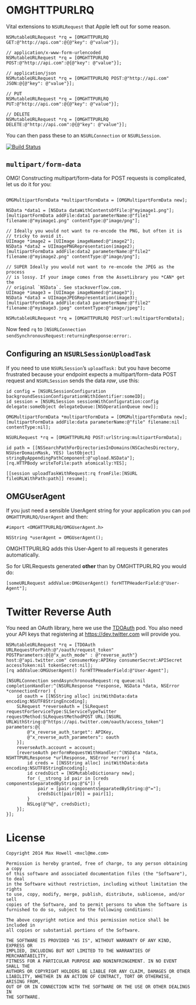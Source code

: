 # OMGHTTPURLRQ

Vital extensions to `NSURLRequest` that Apple left out for some reason.

```objc
NSMutableURLRequest *rq = [OMGHTTPURLRQ GET:@"http://api.com":@{@"key": @"value"}];

// application/x-www-form-urlencoded
NSMutableURLRequest *rq = [OMGHTTPURLRQ POST:@"http://api.com":@{@"key": @"value"}];

// application/json
NSMutableURLRequest *rq = [OMGHTTPURLRQ POST:@"http://api.com" JSON:@{@"key": @"value"}];

// PUT
NSMutableURLRequest *rq = [OMGHTTPURLRQ PUT:@"http://api.com":@{@"key": @"value"}];

// DELETE
NSMutableURLRequest *rq = [OMGHTTPURLRQ DELETE:@"http://api.com":@{@"key": @"value"}];
```

You can then pass these to an `NSURLConnection` or `NSURLSession`.

[![Build Status](https://travis-ci.org/mxcl/OMGHTTPURLRQ.svg?branch=master)](https://travis-ci.org/mxcl/OMGHTTPURLRQ)

## `multipart/form-data`

OMG! Constructing multipart/form-data for POST requests is complicated, let us do it for you:

```objc

OMGMultipartFormData *multipartFormData = [OMGMultipartFormData new];

NSData *data1 = [NSData dataWithContentsOfFile:@"myimage1.png"];
[multipartFormData addFile:data1 parameterName:@"file1" filename:@"myimage1.png" contentType:@"image/png"];

// Ideally you would not want to re-encode the PNG, but often it is
// tricky to avoid it.
UIImage *image2 = [UIImage imageNamed:@"image2"];
NSData *data2 = UIImagePNGRepresentation(image2);
[multipartFormData addFile:data2 parameterName:@"file2" filename:@"myimage2.png" contentType:@"image/png"];

// SUPER Ideally you would not want to re-encode the JPEG as the process
// is lossy. If your image comes from the AssetLibrary you *CAN* get the
// original `NSData`. See stackoverflow.com.
UIImage *image3 = [UIImage imageNamed:@"image3"];
NSData *data3 = UIImageJPEGRepresentation(image3);
[multipartFormData addFile:data3 parameterName:@"file2" filename:@"myimage3.jpeg" contentType:@"image/jpeg"];

NSMutableURLRequest *rq = [OMGHTTPURLRQ POST:url:multipartFormData];
```

Now feed `rq` to `[NSURLConnection sendSynchronousRequest:returningResponse:error:`.


## Configuring an `NSURLSessionUploadTask`

If you need to use `NSURLSession`’s `uploadTask:` but you have become frustrated  because your endpoint expects a multipart/form-data POST request and `NSURLSession` sends the data *raw*, use this:

```objc
id config = [NSURLSessionConfiguration backgroundSessionConfigurationWithIdentifier:someID];
id session = [NSURLSession sessionWithConfiguration:config delegate:someObject delegateQueue:[NSOperationQueue new]];

OMGMultipartFormData *multipartFormData = [OMGMultipartFormData new];
[multipartFormData addFile:data parameterName:@"file" filename:nil contentType:nil];

NSURLRequest *rq = [OMGHTTPURLRQ POST:urlString:multipartFormData];

id path = [[NSSearchPathForDirectoriesInDomains(NSCachesDirectory, NSUserDomainMask, YES) lastObject] stringByAppendingPathComponent:@"upload.NSData"];
[rq.HTTPBody writeToFile:path atomically:YES];

[[session uploadTaskWithRequest:rq fromFile:[NSURL fileURLWithPath:path]] resume];
```


## OMGUserAgent

If you just need a sensible UserAgent string for your application you can `pod OMGHTTPURLRQ/UserAgent` and then:

```objc
#import <OMGHTTPURLRQ/OMGUserAgent.h>

NSString *userAgent = OMGUserAgent();
```

OMGHTTPURLRQ adds this User-Agent to all requests it generates automatically.

So for URLRequests generated **other** than by OMGHTTPURLRQ you would do:

```objc
[someURLRequest addValue:OMGUserAgent() forHTTPHeaderField:@"User-Agent"];
```


# Twitter Reverse Auth

You need an OAuth library, here we use the [TDOAuth](https://github.com/tweetdeck/TDOAuth) pod. You also need
your API keys that registering at https://dev.twitter.com will provide
you.

```objc
NSMutableURLRequest *rq = [TDOAuth URLRequestForPath:@"/oauth/request_token" POSTParameters:@{@"x_auth_mode" : @"reverse_auth"} host:@"api.twitter.com" consumerKey:APIKey consumerSecret:APISecret accessToken:nil tokenSecret:nil];
[rq addValue:OMGUserAgent() forHTTPHeaderField:@"User-Agent"];

[NSURLConnection sendAsynchronousRequest:rq queue:nil completionHandler:^(NSURLResponse *response, NSData *data, NSError *connectionError) {
    id oauth = [[NSString alloc] initWithData:data encoding:NSUTF8StringEncoding];
    SLRequest *reverseAuth = [SLRequest requestForServiceType:SLServiceTypeTwitter requestMethod:SLRequestMethodPOST URL:[NSURL URLWithString:@"https://api.twitter.com/oauth/access_token"] parameters:@{
        @"x_reverse_auth_target": APIKey,
        @"x_reverse_auth_parameters": oauth
    }];
    reverseAuth.account = account;
    [reverseAuth performRequestWithHandler:^(NSData *data, NSHTTPURLResponse *urlResponse, NSError *error) {
        id creds = [[NSString alloc] initWithData:data encoding:NSUTF8StringEncoding];
        id credsDict = [NSMutableDictionary new];
        for (__strong id pair in [creds componentsSeparatedByString:@"&"]) {
            pair = [pair componentsSeparatedByString:@"="];
            credsDict[pair[0]] = pair[1];
        }
        NSLog(@"%@", credsDict);
    }];
}];
```


# License

```
Copyright 2014 Max Howell <mxcl@me.com>

Permission is hereby granted, free of charge, to any person obtaining a copy
of this software and associated documentation files (the "Software"), to deal
in the Software without restriction, including without limitation the rights
to use, copy, modify, merge, publish, distribute, sublicense, and/or sell
copies of the Software, and to permit persons to whom the Software is
furnished to do so, subject to the following conditions:

The above copyright notice and this permission notice shall be included in
all copies or substantial portions of the Software.

THE SOFTWARE IS PROVIDED "AS IS", WITHOUT WARRANTY OF ANY KIND, EXPRESS OR
IMPLIED, INCLUDING BUT NOT LIMITED TO THE WARRANTIES OF MERCHANTABILITY,
FITNESS FOR A PARTICULAR PURPOSE AND NONINFRINGEMENT. IN NO EVENT SHALL THE
AUTHORS OR COPYRIGHT HOLDERS BE LIABLE FOR ANY CLAIM, DAMAGES OR OTHER
LIABILITY, WHETHER IN AN ACTION OF CONTRACT, TORT OR OTHERWISE, ARISING FROM,
OUT OF OR IN CONNECTION WITH THE SOFTWARE OR THE USE OR OTHER DEALINGS IN
THE SOFTWARE.
```
